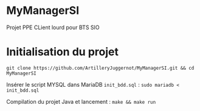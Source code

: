 # MyManagerSI

Projet PPE CLient lourd pour BTS SIO

# Initialisation du projet

`git clone https://github.com/ArtilleryJuggernot/MyManagerSI.git && cd MyManagerSI`

Insérer le script MYSQL dans MariaDB `init_bdd.sql` : 
`sudo mariadb < init_bdd.sql`

Compilation du projet Java et lancement : 
`make && make run`
